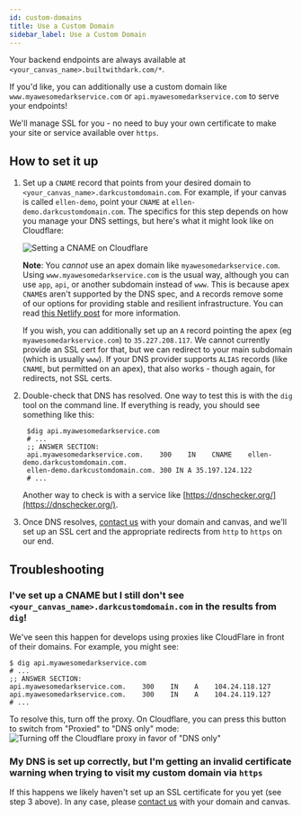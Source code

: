 ```yaml
---
id: custom-domains
title: Use a Custom Domain
sidebar_label: Use a Custom Domain
---
```


Your backend endpoints are always available at `<your_canvas_name>.builtwithdark.com/*`.

If you'd like, you can additionally use a custom domain like `www.myawesomedarkservice.com` or `api.myawesomedarkservice.com` to serve your endpoints!

We'll manage SSL for you - no need to buy your own certificate to make your site or service available over `https`.

## How to set it up

1. Set up a `CNAME` record that points from your desired domain to `<your_canvas_name>.darkcustomdomain.com`.
   For example, if your canvas is called `ellen-demo`, point your `CNAME` at `ellen-demo.darkcustomdomain.com`.
   The specifics for this step depends on how you manage your DNS settings, but here's what it might look like on Cloudflare:

   ![Setting a CNAME on Cloudflare](assets/customdomain/cname-example.png)

   **Note**: You _cannot_ use an apex domain like `myawesomedarkservice.com`. Using `www.myawesomedarkservice.com` is the usual
   way, although you can use `app`, `api`, or another subdomain instead of `www`.
   This is because apex `CNAME`s aren't supported by the DNS spec, and `A` records remove some of our
   options for providing stable and resilient infrastructure.
   You can read [this Netlify post](https://www.netlify.com/blog/2017/02/28/to-www-or-not-www/) for more information.

   If you wish, you can additionally set up an `A` record pointing the apex (eg `myawesomedarkservice.com`) to
   `35.227.208.117`. We cannot currently provide an SSL cert for that, but we can
   redirect to your main subdomain (which is usually `www`). If your DNS provider supports
   `ALIAS` records (like `CNAME`, but permitted on an apex), that also works - though
   again, for redirects, not SSL certs.

2. Double-check that DNS has resolved. One way to test this is with the `dig` tool on the command line. If everything is ready, you should see something like this:

   ```shell
    $dig api.myawesomedarkservice.com
    # ...
    ;; ANSWER SECTION:
    api.myawesomedarkservice.com.    300    IN    CNAME    ellen-demo.darkcustomdomain.com.
    ellen-demo.darkcustomdomain.com. 300 IN A 35.197.124.122
    # ...
   ```

   Another way to check is with a service like [https://dnschecker.org/](https://dnschecker.org/).

3. Once DNS resolves, [contact us](support) with your domain and canvas, and we'll set up an SSL cert and the appropriate redirects from `http` to `https` on our end.

## Troubleshooting

### I've set up a CNAME but I still don't see `<your_canvas_name>.darkcustomdomain.com` in the results from `dig`!

We've seen this happen for develops using proxies like CloudFlare in front of their domains. For example, you might see:

```shell
$ dig api.myawesomedarkservice.com
# ...
;; ANSWER SECTION:
api.myawesomedarkservice.com.    300    IN    A    104.24.118.127
api.myawesomedarkservice.com.    300    IN    A    104.24.119.127
# ...
```

To resolve this, turn off the proxy. On Cloudflare, you can press this button to switch from "Proxied" to "DNS only" mode:
![Turning off the Cloudflare proxy in favor of "DNS only"](assets/customdomain/cloudflare-proxy.png)

### My DNS is set up correctly, but I'm getting an invalid certificate warning when trying to visit my custom domain via `https`

If this happens we likely haven't set up an SSL certificate for you yet (see step 3 above). In any case, please [contact us](support) with your domain and canvas.
